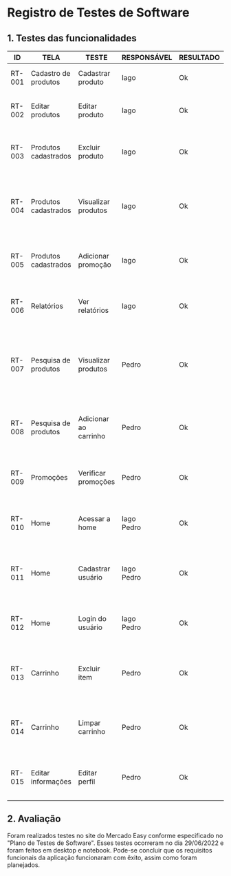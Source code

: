 # Registro de Testes de Software

## 1. Testes das funcionalidades

| ID | TELA | TESTE | RESPONSÁVEL | RESULTADO | DESCRIÇÃO |
|----|------|-------|-------------|-----------|-----------|
| RT-001 | Cadastro de produtos | Cadastrar produto | Iago | Ok | Foi possível adicionar os produtos |
| RT-002 | Editar produtos | Editar produto | Iago | Ok | Foi possível alterar as informações do produto |
| RT-003 | Produtos cadastrados | Excluir produto | Iago | Ok | Foi possível deletar o produto ao clicar no ícone da lixeira |
| RT-004 | Produtos cadastrados | Visualizar produtos | Iago | Ok | Foi possível visualizar os produtos que o representante do estabelecimento cadastrou |
| RT-005 | Produtos cadastrados | Adicionar promoção | Iago | Ok | Foi possível adicionar uma promoção, alterando o preço anterior |
| RT-006 | Relatórios | Ver relatórios | Iago | Ok | Foi possível visualizar os relatórios de acesso ao estabelecimento |
| RT-007 | Pesquisa de produtos | Visualizar produtos | Pedro | Ok | A barra de pesquisa funciona e é possível visualizar as informações do produto pesquisado |
| RT-008 | Pesquisa de produtos | Adicionar ao carrinho | Pedro | Ok | Foi possível adicionar produtos ao carrinho, ao clicar em seu ícone |
| RT-009 | Promoções | Verificar promoções | Pedro | Ok | É possível verificar as promoções disponíveis no site |
| RT-010 | Home | Acessar a home | Iago <br/> Pedro | Ok | O usuário foi redirecionado à página principal ao pesquisar a URL do site |
| RT-011 | Home | Cadastrar usuário | Iago <br/> Pedro | Ok | Foi possível cadastrar um usuário no site com os três tipos de perfis disponíveis |
| RT-012 | Home | Login do usuário | Iago <br/> Pedro | Ok | Foi possível fazer login com a conta criada, com os três tipos de perfis |
| RT-013 | Carrinho | Excluir item | Pedro | Ok | Foi possível remover o produto do carrinho ao clicar no botão "Excluir" |
| RT-014 | Carrinho | Limpar carrinho | Pedro | Ok | Foi possível remover todos os itens do carrinho ao clicar no botão "Limpar lista" |
| RT-015 | Editar informações | Editar perfil | Pedro | Ok | Foi possível alterar o perfil ao clicar no botão "Editar informações" |

## 2. Avaliação

Foram realizados testes no site do Mercado Easy conforme especificado no "Plano de Testes de Software". Esses testes ocorreram no dia 29/06/2022 e foram feitos em desktop e notebook. Pode-se concluir que os requisitos funcionais da aplicação funcionaram com êxito, assim como foram planejados.
